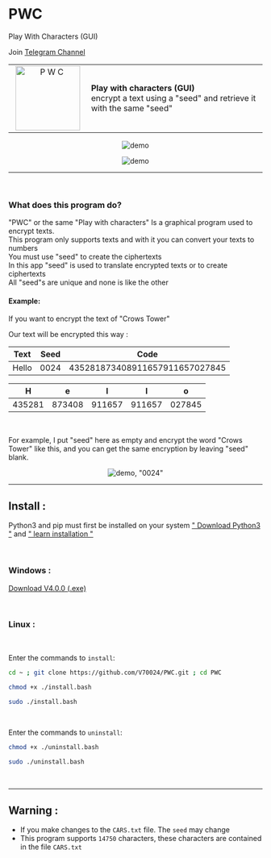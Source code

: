# PWC

Play With Characters (GUI)

<div align="left">

Join [Telegram Channel](https://t.me/Crows_Tower/ "@Crows_Tower")

</div>

<div align="center">




<table  style="border-style: none;">
<tr>
<td style="width: 140px; text-align: center;">
<img width="128px" src="https://i.ibb.co/mX414Yb/icon.png" alt="P W C"/>
</td>
<td>
<strong>Play with characters (GUI)</strong>
</br>encrypt a text using a "seed" and retrieve it with the same "seed"
</td>
</tr>
</table>



![demo](https://i.ibb.co/Bs7TMt7/pwc.png)

![demo](https://img.shields.io/badge/python_versionss-3.8.10-green?style=for-the-badge&logo=appveyor, "3.8.10")

</div>

----
</br>

### **What does this program do?**

"PWC" or the same "Play with characters" Is a graphical program used to encrypt texts.</br>
This program only supports texts and with it you can convert your texts to numbers</br>
You must use "seed" to create the ciphertexts</br>
In this app "seed" is used to translate encrypted texts or to create ciphertexts</br>
All "seed"s are unique and none is like the other</br>

#### **Example:**

If you want to encrypt the text of "Crows Tower"

Our text will be encrypted this way :

|Text|Seed|Code|
|----|----|----|
|Hello|0024|435281873408911657911657027845|

|H|e|l|l|o|
|----|----|----|----|----|
|435281|873408|911657|911657|027845|

</br>

For example, I put "seed" here as empty and encrypt the word "Crows Tower" like this, and you can get the same encryption by leaving "seed" blank.

<div align="center">

![demo, "0024"](https://i.ibb.co/nfVPGnr/PWC-1.png, "0024")

</div>

----

## **Install :**  

Python3 and pip must first be installed on your system [" Download Python3 "](https://www.python.org/downloads/") and [" learn installation "](https://realpython.com/installing-python/)

<br>

### **Windows :**
[Download V4.0.0 (.exe)](https://github.com/V70024/PWC/releases/download/4.0.0/PWC_v4-0-0.exe)

<br>

### **Linux :**

<br>

Enter the commands to `install`:

```bash  
cd ~ ; git clone https://github.com/V70024/PWC.git ; cd PWC
```

```bash  
chmod +x ./install.bash
```

```bash  
sudo ./install.bash
```
<br>

Enter the commands to `uninstall`:

```bash  
chmod +x ./uninstall.bash
```

```bash  
sudo ./uninstall.bash
```
</br>

----

## **Warning :**  

- If you make changes to the `CARS.txt` file. The `seed` may change
- This program supports `14750` characters, these characters are contained in the file `CARS.txt`
